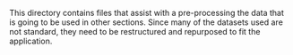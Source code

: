 This directory contains files that assist with a pre-processing the data that is going to be used in other sections. Since many of the datasets used are not standard, they need to be restructured and repurposed to fit the application.
